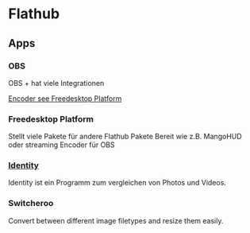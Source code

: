 # Flathub

## Apps

### OBS

OBS + hat viele Integrationen

[Encoder see Freedesktop Platform](#Freedesktop-Platform)

### Freedesktop Platform

Stellt viele Pakete für andere Flathub Pakete Bereit wie z.B. MangoHUD oder streaming Encoder für OBS

### [Identity](https://flathub.org/apps/org.gnome.gitlab.YaLTeR.Identity)

Identity ist ein Programm zum vergleichen von Photos und Videos.

### Switcheroo
Convert between different image filetypes and resize them easily. 
